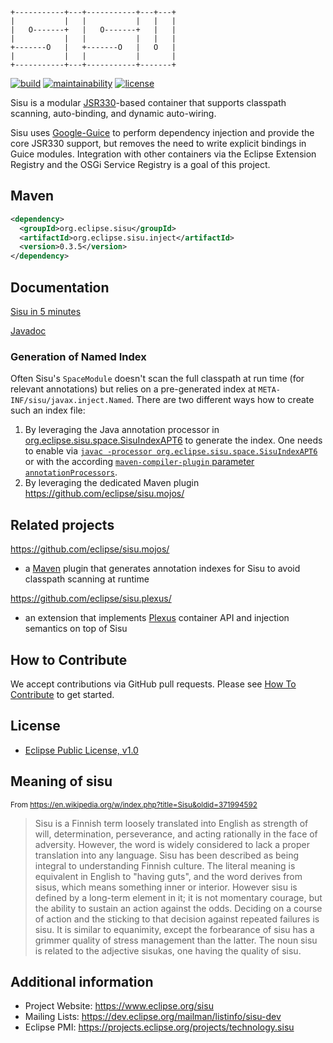 ```
+-----------+---+-----------+---+---+
|           |   |           |   |   |
|   O-------+   |   O-------+   |   |
|           |   |           |   |   |
+-------O   |   +-------O   |   O   |
|           |   |           |       |
+-----------+---+-----------+-------+
```

[![build](https://github.com/eclipse/sisu.inject/actions/workflows/build.yml/badge.svg?event=push)](https://github.com/eclipse/sisu.inject/actions/workflows/build.yml)
[![maintainability](https://sonarcloud.io/api/project_badges/measure?project=org.eclipse.sisu%3Asisu-inject&metric=sqale_rating)](https://sonarcloud.io/summary/overall?id=org.eclipse.sisu%3Asisu-inject)
[![license](https://img.shields.io/badge/license-EPL_1.0-blue.svg)](https://www.eclipse.org/legal/epl-v10.html)

Sisu is a modular [JSR330](https://javax-inject.github.io/javax-inject/)-based container that supports classpath scanning, auto-binding, and dynamic auto-wiring.

Sisu uses [Google-Guice](https://github.com/google/guice) to perform dependency injection and provide the core JSR330 support, but removes the need to write explicit bindings in Guice modules. Integration with other containers via the Eclipse Extension Registry and the OSGi Service Registry is a goal of this project.

## Maven

```xml
<dependency>
  <groupId>org.eclipse.sisu</groupId>
  <artifactId>org.eclipse.sisu.inject</artifactId>
  <version>0.3.5</version>
</dependency>
```

## Documentation

[Sisu in 5 minutes](https://eclipse.github.io/sisu.inject/)

[Javadoc](https://eclipse.github.io/sisu.inject/apidocs/)

### Generation of Named Index

Often Sisu's `SpaceModule` doesn't scan the full classpath at run time (for relevant annotations) but relies on a pre-generated index at `META-INF/sisu/javax.inject.Named`. There are two different ways how to create such an index file:

1. By leveraging the Java annotation processor in [org.eclipse.sisu.space.SisuIndexAPT6](https://github.com/eclipse/sisu.inject/blob/master/org.eclipse.sisu.inject/src/main/java/org/eclipse/sisu/space/SisuIndexAPT6.java) to generate the index. One needs to enable via [`javac -processor org.eclipse.sisu.space.SisuIndexAPT6`](https://docs.oracle.com/en/java/javase/17/docs/specs/man/javac.html#annotation-processing) or with the according [`maven-compiler-plugin` parameter `annotationProcessors`](https://maven.apache.org/plugins/maven-compiler-plugin/compile-mojo.html#annotationProcessors).
2. By leveraging the dedicated Maven plugin <https://github.com/eclipse/sisu.mojos/>

## Related projects

https://github.com/eclipse/sisu.mojos/
 * a [Maven](https://maven.apache.org/) plugin that generates annotation indexes for Sisu to avoid classpath scanning at runtime

https://github.com/eclipse/sisu.plexus/
 * an extension that implements [Plexus](https://codehaus-plexus.github.io/#Plexus_History) container API and injection semantics on top of Sisu

## How to Contribute

We accept contributions via GitHub pull requests. Please see [How To Contribute](CONTRIBUTING.md) to get started.

## License

- [Eclipse Public License, v1.0](https://www.eclipse.org/legal/epl-v10.html)

## Meaning of sisu
<sub>From https://en.wikipedia.org/w/index.php?title=Sisu&oldid=371994592</sub>

> Sisu is a Finnish term loosely translated into English as strength of will, determination, perseverance, and acting rationally in the face of adversity. However, the word is widely considered to lack a proper translation into any language. Sisu has been described as being integral to understanding Finnish culture. The literal meaning is equivalent in English to "having guts", and the word derives from sisus, which means something inner or interior. However sisu is defined by a long-term element in it; it is not momentary courage, but the ability to sustain an action against the odds. Deciding on a course of action and the sticking to that decision against repeated failures is sisu. It is similar to equanimity, except the forbearance of sisu has a grimmer quality of stress management than the latter. The noun sisu is related to the adjective sisukas, one having the quality of sisu.

## Additional information

* Project Website: https://www.eclipse.org/sisu
* Mailing Lists: https://dev.eclipse.org/mailman/listinfo/sisu-dev
* Eclipse PMI: https://projects.eclipse.org/projects/technology.sisu

